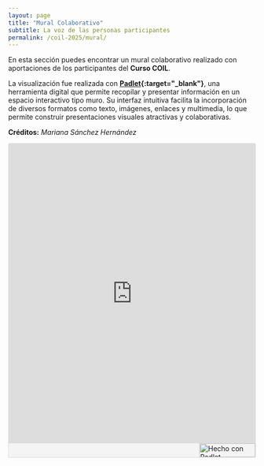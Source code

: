 ```yaml
---
layout: page
title: "Mural Colaborativo"
subtitle: La voz de las personas participantes  
permalink: /coil-2025/mural/
---
```

En esta sección puedes encontrar un mural colaborativo realizado con aportaciones de los participantes del **Curso COIL**.

La visualización fue realizada con **[Padlet](https://padlet.com/){:target="_blank"}**, una herramienta digital que permite recopilar y presentar información en un espacio interactivo tipo muro. Su interfaz intuitiva facilita la incorporación de diversos formatos como texto, imágenes, enlaces y multimedia, lo que permite construir presentaciones visuales atractivas y colaborativas.

**Créditos:** *Mariana Sánchez Hernández*


<div class="padlet-embed" style="border:1px solid rgba(0,0,0,0.1);border-radius:2px;box-sizing:border-box;overflow:hidden;position:relative;width:100%;background:#F4F4F4"><p style="padding:0;margin:0"><iframe src="https://padlet.com/embed/qmft60i12qzikcrk" frameborder="0" allow="camera;microphone;geolocation;display-capture;clipboard-write" style="width:100%;height:608px;display:block;padding:0;margin:0"></iframe></p><div style="display:flex;align-items:center;justify-content:end;margin:0;height:28px"><a href="https://padlet.com?ref=embed" style="display:block;flex-grow:0;margin:0;border:none;padding:0;text-decoration:none" target="_blank"><div style="display:flex;align-items:center;"><img src="https://padlet.net/embeds/made_with_padlet_2022.png" width="114" height="28" style="padding:0;margin:0;background:0 0;border:none;box-shadow:none" alt="Hecho con Padlet"></div></a></div></div>

